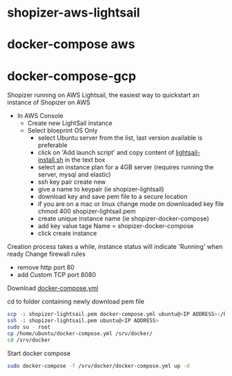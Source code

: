 # shopizer-aws-lightsail
# docker-compose aws
# docker-compose-gcp

Shopizer running on AWS Lightsail, the easiest way to quickstart an instance of Shopizer on AWS

  - In AWS Console
    - Create new LightSail instance
    - Select bloeprint OS Only
      - select Ubuntu server from the list, last version available is preferable
      - click on 'Add launch script' and copy content of [lightsail-install.sh](https://github.com/shopizer-ecommerce/shopizer-docker-compose/blob/master/lightsail-install.sh) in the text box
      - select an instance plan for a 4GB server (requires running the server, mysql and elastic)
      - ssh key pair create new
      - give a name to keypair (ie shopizer-lightsail)
      - download key and save pem file to a secure location
      - if you are on a mac or linux change mode on downloaded key file chmod 400 shopizer-lightsail.pem
      - create unique instance name (ie shopizer-docker-compose)
      - add key value tage Name = shopizer-docker-compose
      - click create instance

Creation process takes a while, instance status will indicate 'Running' when ready
Change firewall rules
- remove http port 80
- add Custom TCP port 8080

Download [docker-compose.yml](https://github.com/shopizer-ecommerce/shopizer-aws-lightsail/blob/master/docker-compose.yml)

cd to folder containing newly download pem file
```sh
scp -i shopizer-lightsail.pem docker-compose.yml ubuntu@<IP ADDRESS>:/home/ubuntu
ssh -i shopizer-lightsail.pem ubuntu@<IP ADDRESS>
sudo su - root
cp /home/ubuntu/docker-compose.yml /srv/docker/
cd /srv/docker
```

Start docker compose

```sh
sudo docker-compose -f /srv/docker/docker-compose.yml up -d
```
